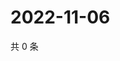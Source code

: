 # 2022-11-06

共 0 条

<!-- BEGIN WEIBO -->
<!-- 最后更新时间 Sun Nov 06 2022 08:31:08 GMT+0800 (China Standard Time) -->

<!-- END WEIBO -->
